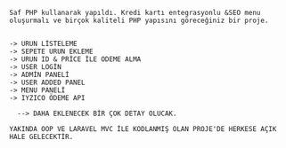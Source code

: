     Saf PHP kullanarak yapıldı. Kredi kartı entegrasyonlu &SEO menu oluşurmalı ve birçok kaliteli PHP yapısını göreceğiniz bir proje.


    -> URUN LİSTELEME
    -> SEPETE URUN EKLEME
    -> URUN ID & PRİCE İLE ODEME ALMA
    -> USER LOGİN
    -> ADMİN PANELİ
    -> USER ADDED PANEL
    -> MENU PANELİ
    -> IYZICO ÖDEME API 

      --> DAHA EKLENECEK BİR ÇOK DETAY OLUCAK.
      
    YAKINDA OOP VE LARAVEL MVC İLE KODLANMIŞ OLAN PROJE'DE HERKESE AÇIK HALE GELECEKTİR.
